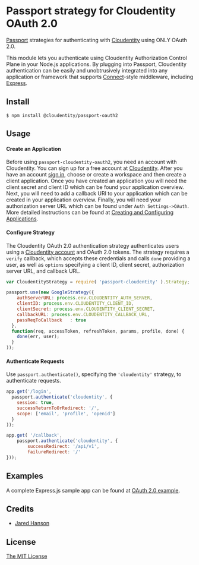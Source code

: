 # Passport strategy for Cloudentity OAuth 2.0

[Passport](http://passportjs.org/) strategies for authenticating with [Cloudentity](https://cloudentity.com/)
using ONLY OAuth 2.0.

This module lets you authenticate using Cloudentity Authorization Control Plane in your Node.js applications.
By plugging into Passport, Cloudentity authentication can be easily and
unobtrusively integrated into any application or framework that supports
[Connect](http://www.senchalabs.org/connect/)-style middleware, including
[Express](http://expressjs.com/).

## Install

    $ npm install @cloudentity/passport-oauth2

## Usage

#### Create an Application
Before using `passport-cloudentity-oauth2`, you need an account with Cloudentity. You can sign up for a free account at [Cloudentity](https://authz.cloudentity.io/register).
After you have an account [sign in](https://authz.cloudentity.io/), choose or create a workspace and then create a client application. Once you have
created an application you will need the client secret and client ID which can be found your application overview. Next, you will need to add a callback URI to your application which can be created in your application overview. Finally, you will need your authorization server URL which can be found under `Auth Settings->OAuth`. More detailed instructions can be found at [Creating and Configuring Applications](https://docs.authorization.cloudentity.com/guides/developer/protect/application/create_app/?q=create).

#### Configure Strategy

The Cloudentity OAuth 2.0 authentication strategy authenticates users using a [Cloudentity
account](https://authz.cloudentity.io/register) and OAuth 2.0 tokens.  The strategy requires a `verify` callback, which
accepts these credentials and calls `done` providing a user, as well as
`options` specifying a client ID, client secret, authorization server URL, and callback URL.

```Javascript
var CloudentityStrategy = require( 'passport-cloudentity' ).Strategy;

passport.use(new GoogleStrategy({
    authServerURL: process.env.CLOUDENTITY_AUTH_SERVER,
    clientID: process.env.CLOUDENTITY_CLIENT_ID,
    clientSecret: process.env.CLOUDENTITY_CLIENT_SECRET,
    callbackURL: process.env.CLOUDENTITY_CALLBACK_URL,
    passReqToCallback   : true
  },
  function(req, accessToken, refreshToken, params, profile, done) {
    done(err, user);
  }
));
```

#### Authenticate Requests

Use `passport.authenticate()`, specifying the `'cloudentity'` strategy, to
authenticate requests.

```Javascript
app.get('/login',
  passport.authenticate('cloudentity', { 
    session: true,
    successReturnToOrRedirect: '/',
    scope: ['email', 'profile', 'openid']
  }
));

app.get( '/callback',
	passport.authenticate('cloudentity', {
		successRedirect: '/api/v1',
		failureRedirect: '/'
}));
```

## Examples

A complete Express.js sample app can be found at [OAuth 2.0 example](example).

## Credits

  - [Jared Hanson](http://github.com/jaredhanson)

## License

[The MIT License](http://opensource.org/licenses/MIT)

